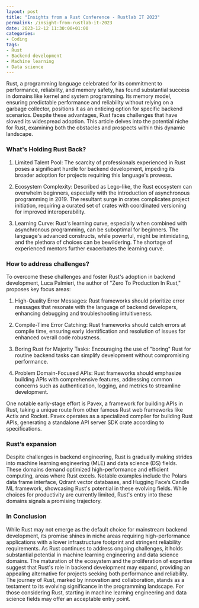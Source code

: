 ```yaml
---
layout: post
title: "Insights from a Rust Conference - Rustlab IT 2023"
permalink: /insight-from-rustlab-it-2023
date: 2023-12-12 11:30:00+01:00
categories:
- Coding
tags:
- Rust
- Backend development
- Machine learning
- Data science
---
```


Rust, a programming language celebrated for its commitment to performance, reliability, and memory safety, has found substantial success in domains like kernel and system programming. Its memory model, ensuring predictable performance and reliability without relying on a garbage collector, positions it as an enticing option for specific backend scenarios. Despite these advantages, Rust faces challenges that have slowed its widespread adoption. This article delves into the potential niche for Rust, examining both the obstacles and prospects within this dynamic landscape.

### What's Holding Rust Back?

1. Limited Talent Pool:
   The scarcity of professionals experienced in Rust poses a significant hurdle for backend development, impeding its broader adoption for projects requiring this language's prowess.

2. Ecosystem Complexity:
   Described as Lego-like, the Rust ecosystem can overwhelm beginners, especially with the introduction of asynchronous programming in 2019. The resultant surge in crates complicates project initiation, requiring a curated set of crates with coordinated versioning for improved interoperability.

3. Learning Curve:
   Rust's learning curve, especially when combined with asynchronous programming, can be suboptimal for beginners. The language's advanced constructs, while powerful, might be intimidating, and the plethora of choices can be bewildering. The shortage of experienced mentors further exacerbates the learning curve.

### How to address challenges?

To overcome these challenges and foster Rust's adoption in backend development, Luca Palmieri, the author of "Zero To Production In Rust," proposes key focus areas:

1. High-Quality Error Messages:
   Rust frameworks should prioritize error messages that resonate with the language of backend developers, enhancing debugging and troubleshooting intuitiveness.

2. Compile-Time Error Catching:
   Rust frameworks should catch errors at compile time, ensuring early identification and resolution of issues for enhanced overall code robustness.

3. Boring Rust for Majority Tasks:
   Encouraging the use of "boring" Rust for routine backend tasks can simplify development without compromising performance.

4. Problem Domain-Focused APIs:
   Rust frameworks should emphasize building APIs with comprehensive features, addressing common concerns such as authentication, logging, and metrics to streamline development.

One notable early-stage effort is Pavex, a framework for building APIs in Rust, taking a unique route from other famous Rust web frameworks like Actix and Rocket. Pavex operates as a specialized compiler for building Rust APIs, generating a standalone API server SDK crate according to specifications.

### Rust’s expansion

Despite challenges in backend engineering, Rust is gradually making strides into machine learning engineering (MLE) and data science (DS) fields. These domains demand optimized high-performance and efficient computing, areas where Rust excels. Notable examples include the Polars data frame interface, Qdrant vector databases,  and Hugging Face’s Candle ML framework, showcasing Rust's potential in these evolving fields. While choices for productivity are currently limited, Rust's entry into these domains signals a promising trajectory.

### In Conclusion

While Rust may not emerge as the default choice for mainstream backend development, its promise shines in niche areas requiring high-performance applications with a lower infrastructure footprint and stringent reliability requirements. As Rust continues to address ongoing challenges, it holds substantial potential in machine learning engineering and data science domains. The maturation of the ecosystem and the proliferation of expertise suggest that Rust's role in backend development may expand, providing an appealing alternative for projects seeking both performance and reliability. The journey of Rust, marked by innovation and collaboration, stands as a testament to its evolving significance in the programming landscape. For those considering Rust, starting in machine learning engineering and data science fields may offer an acceptable entry point.

